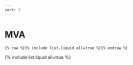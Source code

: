 ```yaml
---
sort: 3
---
```


# MVA

```
{% raw %}{% include list.liquid all=true %}{% endraw %}
```

{% include list.liquid all=true %}
